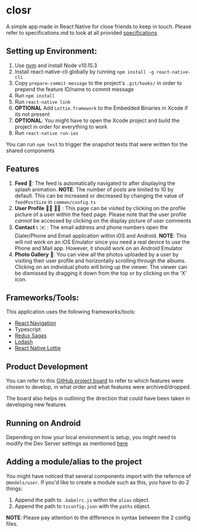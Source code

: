 # closr

A simple app made in React Native for close friends to keep in touch. Please refer to specifications.md to look at all provided [specifications](https://github.com/v2arunv/closr/blob/develop/specifications.md)

## Setting up Environment:

1) Use [nvm](https://github.com/creationix/nvm) and install Node v10.15.3
2) Install react-native-cli globally by running `npm install -g react-native-cli`
3) Copy `prepare-commit-message` to the project's `.git/hooks/` in order to prepend the feature ID/name to commit message
4) Run `npm install`
5) Run `react-native link`
6) **OPTIONAL** Add `Lottie.framework` to the Embedded Binaries in Xcode if its not present
7) **OPTIONAL**: You might have to open the Xcode project and build the project in order for everything to work
8) Run `react-native run-ios` 

You can run `npm test` to trigger the snapshot tests that were written for the shared components

## Features

1) **Feed** 📃: The feed is automatically navigated to after displaying the splash animation.    **NOTE**: The number of posts are limited to 10 by default. This can be increased or decreased by changing the value of `feedPostSize` in `common/config.ts`
2) **User Profile** 👦🏽 👧🏽 : This page can be visited by clicking on the profile picture of a user within the feed page. Please note that the user profile *cannot* be accessed by clicking on the display picture of user comments
3) **Contact** 📞 ✉️ : The email address and phone numbers open the Dialer/Phone and Email application within iOS and Android. **NOTE**: This will not work on an iOS Emulator since you need a real device to use the Phone and Mail app. However, it should work on an Android Emulator
4) **Photo Gallery** 🌅: You can view all the photos uploaded by a user by visiting their user profile and horizontally scrolling through the albums. Clicking on an individual photo will bring up the viewer. The viewer can be dismissed by dragging it down from the top or by clicking on the 'X' icon.

## Frameworks/Tools:

This application uses the following frameworks/tools: 
* [React Navigation](https://reactnavigation.org)
* Typescript
* [Redux Sagas](https://github.com/redux-saga/redux-saga)
* [Lodash](https://lodash.com/)
* [React Native Lottie](https://github.com/react-native-community/lottie-react-native)

## Product Development

You can refer to this [GitHub project board](https://github.com/v2arunv/closr/projects/2) to refer to which features were chosen to develop, in what order and what features were archived/dropped.

The board also helps in outlining the direction that could have been taken in developing new features

## Running on Android

Depending on how your local environment is setup, you might need to modify the Dev Server settings as mentioned [here](https://stackoverflow.com/questions/42064283/react-nativecould-not-connect-to-development-server-on-android)


## Adding a module/alias to the project

You might have noticed that several components import with the refernce of `@models/user`. If you'd like to create a module such as this,
you have to do 2 things:

1. Append the path to `.babelrc.js` within the `alias` object.
2. Append the path to `tsconfig.json` with the `paths` object.

**NOTE**: Please pay attention to the difference in syntax between the 2 config files.
